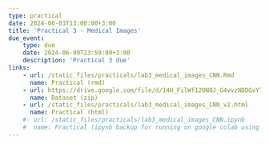 ```yaml
---
type: practical
date: 2024-06-03T13:00:00+3:00
title: 'Practical 3 - Medical Images'
due_event: 
    type: due
    date: 2024-06-09T23:59:00+3:00
    description: 'Practical 3 due'
links:
    - url: /static_files/practicals/lab3_medical_images_CNN.Rmd
      name: Practical (rmd)
    - url: https://drive.google.com/file/d/14H_FilWf12ONOJ_G4vvzNDDGvY7Ccqtm/view?usp=sharing
      name: Dataset (zip)
    - url: /static_files/practicals/lab3_medical_images_CNN_v2.html
      name: Practical (html)
    #- url: /static_files/practicals/lab3_medical_images_CNN.ipynb
    #  name: Practical (ipynb backup for running on google colab using R runtime)
---
```

